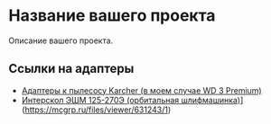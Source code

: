 # Название вашего проекта

Описание вашего проекта.

## Ссылки на адаптеры

- [Адаптеры к пылесосу Karcher (в моем случае WD 3 Premium)](ссылка_на_адаптер_к_пылесосу)
- [Интерскол ЭШМ 125-270Э (орбитальная шлифмашинка)]([ссылка_на_орбитальную_шлифмашинку)](https://mcgrp.ru/files/viewer/631243/1)
